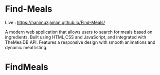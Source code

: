 # Find-Meals
Live : https://hanimuzjaman.github.io/Find-Meals/

A modern web application that allows users to search for meals based on ingredients. Built using HTML,CSS and JavaScript, and integrated with TheMealDB API. Features a responsive design with smooth animations and dynamic meal listing.
# FindMeals

